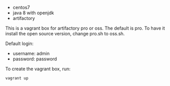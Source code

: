 * centos7
* java 8 with openjdk
* artifactory


This is a vagrant box for artifactory pro or oss. The default is pro. To have it install the open source version, change pro.sh to oss.sh.


Default login:
  * username: admin
  * password: password


To create the vagrant box, run:
```
vagrant up
```
